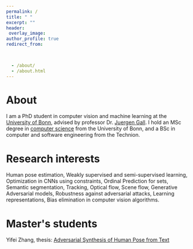 ```yaml
---
permalink: /
title: " "
excerpt: ""
header:
 overlay_image:
author_profile: true
redirect_from: 


 
  - /about/
  - /about.html
---
```


About
======  
I am a PhD student in computer vision and machine learning at the [University of Bonn](https://www.uni-bonn.de/), advised by professor Dr. [Juergen Gall](https://pages.iai.uni-bonn.de/gall_juergen/). I hold an MSc degree in [computer science](https://www.informatik.uni-bonn.de/en) from the University of Bonn, and a BSc in computer and software engineering from the Technion.


Research interests
======
Human pose estimation, Weakly supervised and semi-supervised learning, Optimization in CNNs using constraints, Ordinal Prediction for sets, Semantic segmentation, Tracking, Optical flow, Scene flow, Generative Adversarial models, Robustness against adversarial attacks, Learning representations, Bias elimination in computer vision algorithms. 

Master's students
======

Yifei Zhang, thesis: [Adversarial Synthesis of Human Pose from Text](https://arxiv.org/abs/2005.00340)
